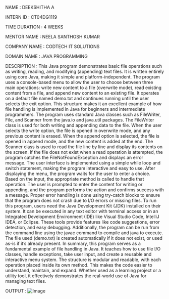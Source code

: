 NAME : DEEKSHITHA A

INTERN ID : CT04DG1119

TIME DURATION : 4 WEEKS

MENTOR NAME : NEELA SANTHOSH KUMAR

COMPANY NAME : CODTECH IT SOLUTIONS

DOMAIN NAME : JAVA PROGRAMMING 

DESCRIPTION : This Java program demonstrates basic file operations such as writing, reading, and modifying (appending) text files. It is written entirely using core Java, making it simple and platform-independent. The program uses a console-based menu to allow the user to choose between three main operations: write new content to a file (overwrite mode), read existing content from a file, and append new content to an existing file. It operates on a default file named demo.txt and continues running until the user selects the exit option. This structure makes it an excellent example of how file handling is implemented in Java for beginners and intermediate programmers.
The program uses standard Java classes such as FileWriter, File, and Scanner from the java.io and java.util packages. The FileWriter class is used for both writing and appending data to the file. When the user selects the write option, the file is opened in overwrite mode, and any previous content is erased. When the append option is selected, the file is opened in append mode, and the new content is added at the end. The Scanner class is used to read the file line by line and display its contents on the screen. If the file does not exist when a read operation is attempted, the program catches the FileNotFoundException and displays an error message.
The user interface is implemented using a simple while loop and switch statement, making the program interactive and easy to use. After displaying the menu, the program waits for the user to enter a choice. Based on the input, the appropriate method is called to handle that operation. The user is prompted to enter the content for writing or appending, and the program performs the action and confirms success with a message. Proper error handling is done using try-catch blocks to ensure that the program does not crash due to I/O errors or missing files.
To run this program, users need the Java Development Kit (JDK) installed on their system. It can be executed in any text editor with terminal access or in an Integrated Development Environment (IDE) like Visual Studio Code, IntelliJ IDEA, or Eclipse. These tools provide features like code suggestions, error detection, and easy debugging. Additionally, the program can be run from the command line using the javac command to compile and java to execute. The file used (demo.txt) is created automatically if it does not exist, or used as-is if it’s already present.
In summary, this program serves as a fundamental example of file handling in Java. It teaches how to use file I/O classes, handle exceptions, take user input, and create a reusable and interactive menu system. The structure is modular and readable, with each operation placed inside its own method. This makes the code easier to understand, maintain, and expand. Whether used as a learning project or a utility tool, it effectively demonstrates the real-world use of Java for managing text files.

OUTPUT : ![Image](https://github.com/user-attachments/assets/804f0891-0f94-4ca9-8316-4428a50ddc53)

